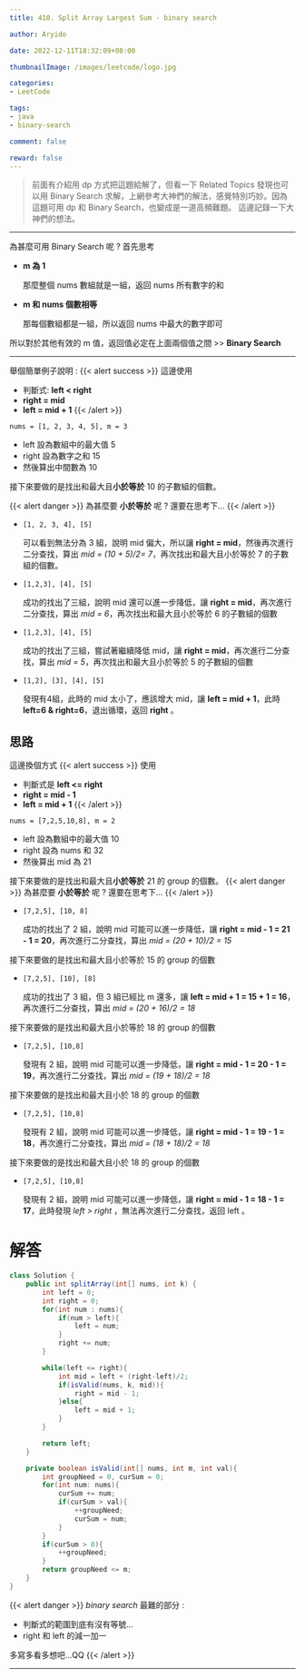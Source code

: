 ```yaml
---
title: 410. Split Array Largest Sum - binary search

author: Aryido

date: 2022-12-11T18:32:09+08:00

thumbnailImage: /images/leetcode/logo.jpg

categories:
- LeetCode

tags:
- java
- binary-search

comment: false

reward: false
---
```

<!--BODY-->
> 前面有介紹用 dp 方式把這題給解了，但看一下 Related Topics 發現也可以用 Binary Search 求解，上網參考大神們的解法，感覺特別巧妙。因為這題可用 dp 和  Binary Search，也變成是一道高頻難題。
> 這邊記錄一下大神們的想法。
<!--more-->

---
為甚麼可用 Binary Search 呢 ? 首先思考
- **m 為 1**

    那麼整個 nums 數組就是一組，返回 nums 所有數字的和

- **m 和 nums 個數相等**

    那每個數組都是一組，所以返回 nums 中最大的數字即可

所以對於其他有效的 m 值，返回值必定在上面兩個值之間 >> **Binary Search**

---

舉個簡單例子說明 :
{{< alert success >}}
這邊使用
- 判斷式:  **left < right**
- **right = mid**
- **left = mid + 1**
{{< /alert >}}

```nums = [1, 2, 3, 4, 5], m = 3```
- left 設為數組中的最大值 5
- right 設為數字之和 15
- 然後算出中間數為 10

接下來要做的是找出和最大且**小於等於** 10 的子數組的個數。

{{< alert danger >}}
為甚麼要 **小於等於**  呢 ? 還要在思考下...
{{< /alert >}}

- ```[1, 2, 3, 4], [5]```

    可以看到無法分為 3 組，說明 mid 偏大，所以讓 **right = mid**，然後再次進行二分查找，算出 *mid = (10 + 5)/2= 7*，再次找出和最大且小於等於 7 的子數組的個數。
- ```[1,2,3], [4], [5]```

    成功的找出了三組，說明 mid 還可以進一步降低，讓 **right = mid**，再次進行二分查找，算出 *mid = 6*，再次找出和最大且小於等於 6 的子數組的個數
- ```[1,2,3], [4], [5]```

  成功的找出了三組，嘗試著繼續降低 mid，讓 **right = mid**，再次進行二分查找，算出 *mid = 5*，再次找出和最大且小於等於 5 的子數組的個數
- ```[1,2], [3], [4], [5]```

    發現有4組，此時的 mid 太小了，應該增大 mid，讓 **left = mid + 1**，此時 **left=6 & right=6**，退出循環，返回 **right** 。

## 思路
這邊換個方式
{{< alert success >}}
使用
- 判斷式是 **left <= right**
- **right = mid - 1**
- **left = mid + 1**
{{< /alert >}}

```nums = [7,2,5,10,8], m = 2```
- left 設為數組中的最大值 10
- right 設為 nums 和 32
- 然後算出 mid 為 21

接下來要做的是找出和最大且**小於等於** 21 的 group 的個數。
{{< alert danger >}}
為甚麼要 **小於等於**  呢 ? 還要在思考下...
{{< /alert >}}
- ```[7,2,5], [10, 8]```

    成功的找出了 2 組，說明 mid 可能可以進一步降低，讓 **right = mid - 1 = 21 - 1 = 20**，再次進行二分查找，算出 *mid  = (20 + 10)/2 = 15*

接下來要做的是找出和最大且小於等於 15 的 group 的個數
- ```[7,2,5], [10], [8]```

  成功的找出了 3 組，但 3 組已經比 m 還多，讓 **left = mid + 1 = 15 + 1 = 16**，再次進行二分查找，算出 *mid = (20 + 16)/2 = 18*

接下來要做的是找出和最大且小於等於 18 的 group 的個數
- ```[7,2,5], [10,8]```

    發現有 2 組，說明 mid 可能可以進一步降低，讓 **right = mid - 1 = 20 - 1 = 19**，再次進行二分查找，算出 *mid = (19 + 18)/2 = 18*

接下來要做的是找出和最大且小於 18 的 group 的個數
- ```[7,2,5], [10,8]```

    發現有 2 組，說明 mid 可能可以進一步降低，讓 **right = mid - 1 = 19 - 1 = 18**，再次進行二分查找，算出 *mid = (18 + 18)/2 = 18*

接下來要做的是找出和最大且小於 18 的 group 的個數
- ```[7,2,5], [10,8]```

    發現有 2 組，說明 mid 可能可以進一步降低，讓 **right = mid - 1 = 18 - 1 = 17**，此時發現 *left > right* ，無法再次進行二分查找，返回 left 。

# 解答
```java
class Solution {
    public int splitArray(int[] nums, int k) {
        int left = 0;
        int right = 0;
        for(int num : nums){
            if(num > left){
                left = num;
            }
            right += num;
        }

        while(left <= right){
            int mid = left + (right-left)/2;
            if(isValid(nums, k, mid)){
                right = mid - 1;
            }else{
                left = mid + 1;
            }
        }

        return left;
    }

    private boolean isValid(int[] nums, int m, int val){
        int groupNeed = 0, curSum = 0;
        for(int num: nums){
            curSum += num;
            if(curSum > val){
                ++groupNeed;
                curSum = num;
            }
        }
        if(curSum > 0){
            ++groupNeed;
        }
        return groupNeed <= m;
    }
}
```
{{< alert danger >}}
*binary search* 最難的部分 :
- 判斷式的範圍到底有沒有等號...
- right 和 left 的減一加一

多寫多看多想吧...QQ
{{< /alert >}}

---